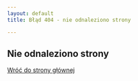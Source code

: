 ```yaml
---
layout: default
title: Błąd 404 - nie odnaleziono strony

---
```

## Nie odnaleziono strony

[Wróć do strony głównej](/ "Back to homepage")
